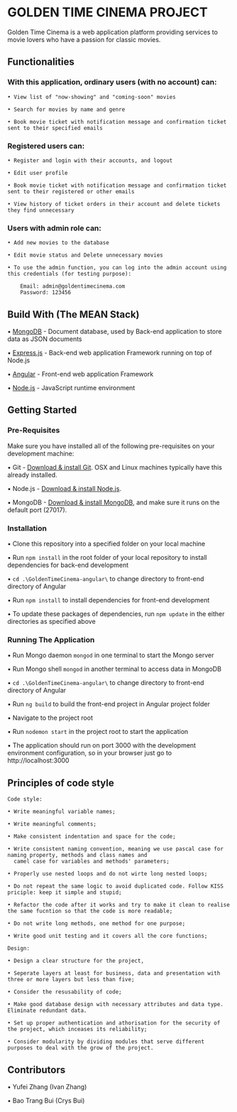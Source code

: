 # GOLDEN TIME CINEMA PROJECT

Golden Time Cinema is a web application platform providing services to movie lovers who have a passion for classic movies.

## Functionalities

### With this application, ordinary users (with no account) can:

    • View list of "now-showing" and "coming-soon" movies

    • Search for movies by name and genre

    • Book movie ticket with notification message and confirmation ticket sent to their specified emails

### Registered users can:

    • Register and login with their accounts, and logout

    • Edit user profile

    • Book movie ticket with notification message and confirmation ticket sent to their registered or other emails

    • View history of ticket orders in their account and delete tickets they find unnecessary

### Users with admin role can:

    • Add new movies to the database

    • Edit movie status and Delete unnecessary movies

    • To use the admin function, you can log into the admin account using this credentials (for testing purpose):

        Email: admin@goldentimecinema.com
        Password: 123456

## Build With (The MEAN Stack)

• [MongoDB](https://www.mongodb.com/) - Document database, used by Back-end application to store data as JSON documents

• [Express.js](https://expressjs.com/) - Back-end web application Framework running on top of Node.js

• [Angular](https://angular.io/) - Front-end web application Framework

• [Node.js](https://nodejs.org/en/) - JavaScript runtime environment

## Getting Started

### Pre-Requisites

Make sure you have installed all of the following pre-requisites on your development machine:

• Git - [Download & install Git](https://git-scm.com/downloads). OSX and Linux machines typically have this already installed.

• Node.js - [Download & install Node.js](https://nodejs.org/en/download/).

• MongoDB - [Download & install MongoDB](https://www.mongodb.com/download-center?initial=true), and make sure it runs on the default port (27017).

### Installation

• Clone this repository into a specified folder on your local machine

• Run `npm install` in the root folder of your local repository to install dependencies for back-end development

• `cd .\GoldenTimeCinema-angular\` to change directory to front-end directory of Angular

• Run `npm install` to install dependencies for front-end development

• To update these packages of dependencies, run `npm update` in the either directories as specified above

### Running The Application

• Run Mongo daemon `mongod` in one terminal to start the Mongo server

• Run Mongo shell `mongod` in another terminal to access data in MongoDB

• `cd .\GoldenTimeCinema-angular\` to change directory to front-end directory of Angular

• Run `ng build` to build the front-end project in Angular project folder

• Navigate to the project root

• Run `nodemon start` in the project root to start the application

• The application should run on port 3000 with the development environment configuration, so in your browser just go to http://localhost:3000

## Principles of code style

    Code style:

    • Write meaningful variable names;

    • Write meaningful comments;

    • Make consistent indentation and space for the code;

    • Write consistent naming convention, meaning we use pascal case for naming property, methods and class names and
      camel case for variables and methods' parameters;

    • Properly use nested loops and do not wirte long nested loops;

    • Do not repeat the same logic to avoid duplicated code. Follow KISS priciple: keep it simple and stupid;

    • Refactor the code after it works and try to make it clean to realise the same fucntion so that the code is more readable;

    • Do not write long methods, one method for one purpose;

    • Write good unit testing and it covers all the core functions;

    Design:

    • Design a clear structure for the project,

    • Seperate layers at least for business, data and presentation with three or more layers but less than five;

    • Consider the resusability of code;

    • Make good database design with necessary attributes and data type. Eliminate redundant data.

    • Set up proper authentication and athorisation for the security of the project, which inceases its reliability;

    • Consider modularity by dividing modules that serve different purposes to deal with the grow of the project.

## Contributors

• Yufei Zhang (Ivan Zhang)

• Bao Trang Bui (Crys Bui)
